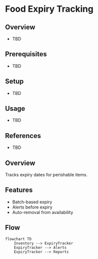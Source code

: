 # Food Expiry Tracking

## Overview
- TBD

## Prerequisites
- TBD

## Setup
- TBD

## Usage
- TBD

## References
- TBD


## Overview
Tracks expiry dates for perishable items.

## Features
- Batch-based expiry
- Alerts before expiry
- Auto-removal from availability

## Flow
```mermaid
flowchart TD
    Inventory --> ExpiryTracker
    ExpiryTracker --> Alerts
    ExpiryTracker --> Reports
```

